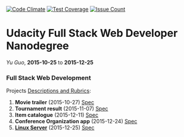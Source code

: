 [![Code Climate](https://codeclimate.com/github/prodbuilder/udacity-nano-fullstack/badges/gpa.svg)](https://codeclimate.com/github/prodbuilder/udacity-nano-fullstack)
[![Test Coverage](https://codeclimate.com/github/prodbuilder/udacity-nano-fullstack/badges/coverage.svg)](https://codeclimate.com/github/prodbuilder/udacity-nano-fullstack/coverage)
[![Issue Count](https://codeclimate.com/github/prodbuilder/udacity-nano-fullstack/badges/issue_count.svg)](https://codeclimate.com/github/prodbuilder/udacity-nano-fullstack)
# Udacity Full Stack Web Developer Nanodegree

_Yu Guo_, **2015-10-25** to **2015-12-25**

### Full Stack Web Development

Projects [Descriptions and Rubrics](https://docs.google.com/document/d/1lVFoZDY-jjg6SoI8g5uZ72V3TDp7iLTz2UGWAI5ZvfE/edit#):

1. **Movie trailer** (2015-10-27) [Spec](https://docs.google.com/document/d/1joDQNQl_4icYYm6tM_F9ch5hZEH_f157hlljSUGOLWs/pub?embedded=true)
2. **Tournament result** (2015-11-07) [Spec](https://docs.google.com/document/d/16IgOm4XprTaKxAa8w02y028oBECOoB1EI1ReddADEeY/pub?embedded=true)
3. **Item catalogue** (2015-12-11) [Spec](https://docs.google.com/document/d/1jFjlq_f-hJoAZP8dYuo5H3xY62kGyziQmiv9EPIA7tM/pub?embedded=true)
4. **Conference Organization app** (2015-12-24) [Spec](https://docs.google.com/document/d/1H9anIDV4QCPttiQEwpGe6MnMBx92XCOlz0B4ciD7lOs/pub)
5. [**Linux Server**](http://52.10.197.21) (2015-12-25) [Spec](https://docs.google.com/document/d/1J0gpbuSlcFa2IQScrTIqI6o3dice-9T7v8EDNjJDfUI/pub?embedded=true)
